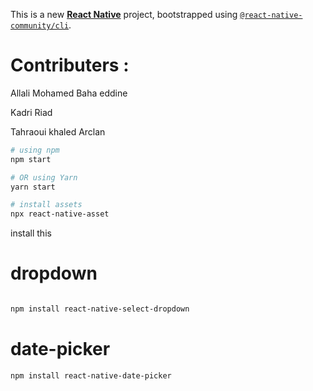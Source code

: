 This is a new [**React Native**](https://reactnative.dev) project, bootstrapped using [`@react-native-community/cli`](https://github.com/react-native-community/cli).

# Contributers :
Allali Mohamed Baha eddine 

Kadri Riad

Tahraoui khaled Arclan

```bash
# using npm
npm start
```
```bash
# OR using Yarn
yarn start
```
```bash
# install assets
npx react-native-asset
```



install this
# dropdown
```bash

npm install react-native-select-dropdown
```
# date-picker

```bash
npm install react-native-date-picker
```
